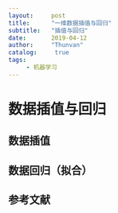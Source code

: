 ```yaml
---
layout:     post
title:      "一维数据插值与回归"
subtitle:   "插值与回归"
date:       2019-04-12
author:     "Thunvan"
catalog:     true
tags:        
     - 机器学习
---
```


# 数据插值与回归

## 数据插值

## 数据回归（拟合）

## 参考文献